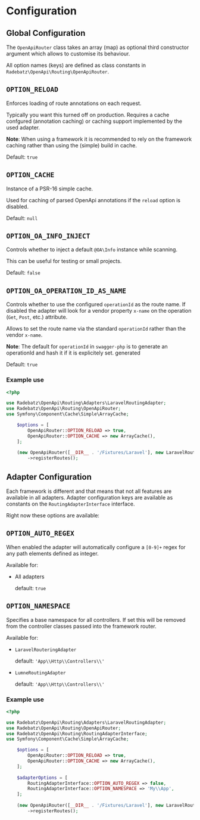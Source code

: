 # Configuration

## Global Configuration
The `OpenApiRouter` class takes an array (map) as optional third constructor argument which allows to customise
its behaviour.

All option names (keys) are defined as class constants in `Radebatz\OpenApi\Routing\OpenApiRouter`.

**`OPTION_RELOAD`**
---
Enforces loading of route annotations on each request.

Typically you want this turned off on production. Requires a cache confgured (annotation caching) or caching support implemented by the used adapter. 

**Note**: When using a framework it is recommended to rely on the framework caching rather than using the (simple) build in cache. 

Default: `true`

**`OPTION_CACHE`**
---
Instance of a PSR-16 simple cache.

Used for caching of parsed OpenApi annotations if the `reload` option is disabled.

Default: `null`

**`OPTION_OA_INFO_INJECT`**
---
Controls whether to inject a default `@OA\Info` instance while scanning.

This can be useful for testing or small projects.

Default: `false`

**`OPTION_OA_OPERATION_ID_AS_NAME`**
---
Controls whether to use the configured `operationId` as the route name. If disabled the adapter will look for a vendor property
`x-name` on the operation (`Get`, `Post`, etc.) attribute.

Allows to set the route name via the standard `operationId` rather than the vendor `x-name`.

**Note**: The default for `operationId` in `swagger-php` is to generate an operationId and hash it if it is explicitely set. generated 

Default: `true`

### Example use
```php
<?php

use Radebatz\OpenApi\Routing\Adapters\LaravelRoutingAdapter;
use Radebatz\OpenApi\Routing\OpenApiRouter;
use Symfony\Component\Cache\Simple\ArrayCache;

    $options = [
        OpenApiRouter::OPTION_RELOAD => true,
        OpenApiRouter::OPTION_CACHE => new ArrayCache(),
    ];
    
    (new OpenApiRouter([__DIR__ . '/Fixtures/Laravel'], new LaravelRoutingAdapter($app), $options))
        ->registerRoutes();
```

## Adapter Configuration
Each framework is different and that means that not all features are available in all adapters.
Adapter configuration keys are available as constants on the `RoutingAdapterInterface` interface.

Right now these options are available:

**`OPTION_AUTO_REGEX`**
---
When enabled the adapter will automatically configure a `[0-9]+` regex for any path elements defined as integer. 

Available for:
* All adapters

   default: `true`

**`OPTION_NAMESPACE`**
---
Specifies a base namespace for all controllers. If set this will be removed from the controller classes passed into the
framework router.

Available for:
* `LaravelRouteringAdapter`

   default: `'App\\Http\\Controllers\\'`
* `LumneRoutingAdapter`
 
   default: `'App\\Http\\Controllers\\'`

### Example use

```php
<?php

use Radebatz\OpenApi\Routing\Adapters\LaravelRoutingAdapter;
use Radebatz\OpenApi\Routing\OpenApiRouter;
use Radebatz\OpenApi\Routing\RoutingAdapterInterface;
use Symfony\Component\Cache\Simple\ArrayCache;

    $options = [
        OpenApiRouter::OPTION_RELOAD => true,
        OpenApiRouter::OPTION_CACHE => new ArrayCache(),
    ];
    
    $adapterOptions = [
        RoutingAdapterInterface::OPTION_AUTO_REGEX => false,
        RoutingAdapterInterface::OPTION_NAMESPACE => 'My\\App',
    ];
    
    (new OpenApiRouter([__DIR__ . '/Fixtures/Laravel'], new LaravelRoutingAdapter($app, $adapterOptions), $options))
        ->registerRoutes();
```
